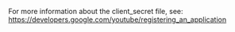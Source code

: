 For more information about the client_secret file, see:
https://developers.google.com/youtube/registering_an_application



